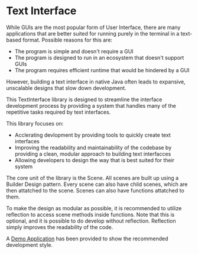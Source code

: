 # Text Interface

While GUIs are the most popular form of User Interface, there are many applications that are better suited for running purely in the terminal in a text-based format.
Possible reasons for this are:
- The program is simple and doesn't require a GUI
- The program is designed to run in an ecosystem that doesn't support GUIs
- The program requires efficient runtime that would be hindered by a GUI

However, building a text interface in native Java often leads to expansive, unscalable designs that slow down development.

This TextInterface library is designed to streamline the interface development process by providing a system that handles many of the repetitive tasks required by text interfaces.

This library focuses on:
- Acclerating devlopment by providing tools to quickly create text interfaces
- Improving the readability and maintainability of the codebase by providing a clean, modular approach to building text interfacces
- Allowing developers to design the way that is best suited for their system

The core unit of the library is the Scene. All scenes are built up using a Builder Design pattern. Every scene can also have child scenes, which are then attatched to the scene. Scenes can also have functions attatched to them.

To make the design as modular as possible, it is recommended to utilize reflection to access scene methods inside functions.
Note that this is optional, and it is possible to do develop without reflection. Reflection simply improves the readability of the code.

A [Demo Application](https://github.com/Caleb-Leavell/TextInterface/blob/main/src/main/java/com/calebleavell/textinterface/DemoApp.java) has been provided to show the recommended development style.

